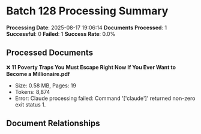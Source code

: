 # Batch 128 Processing Summary

**Processing Date**: 2025-08-17 19:06:14
**Documents Processed**: 1
**Successful**: 0
**Failed**: 1
**Success Rate**: 0.0%

## Processed Documents

❌ **11 Poverty Traps You Must Escape Right Now If You Ever Want to Become a Millionaire.pdf**
   - Size: 0.58 MB, Pages: 19
   - Tokens: 8,874
   - Error: Claude processing failed: Command '['claude']' returned non-zero exit status 1.

## Document Relationships
